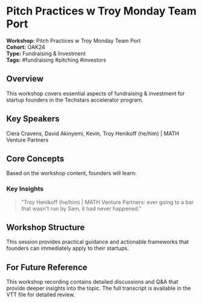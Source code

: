 # Pitch Practices w  Troy Monday   Team Port

**Workshop:** Pitch Practices w  Troy Monday   Team Port  
**Cohort:** OAK24  
**Type:** Fundraising & Investment  
**Tags:** #fundraising #pitching #investors

## Overview

This workshop covers essential aspects of fundraising & investment for startup founders in the Techstars accelerator program.

## Key Speakers

Ciera Cravens, David Akinyemi, Kevin, Troy Henikoff (he/him) | MATH Venture Partners

## Core Concepts

Based on the workshop content, founders will learn:


### Key Insights

> "Troy Henikoff (he/him) | MATH Venture Partners: ever going to a bar that wasn't run by Sam, it had never happened."


## Workshop Structure

This session provides practical guidance and actionable frameworks that founders can immediately apply to their startups.

## For Future Reference

This workshop recording contains detailed discussions and Q&A that provide deeper insights into the topic. The full transcript is available in the VTT file for detailed review.

